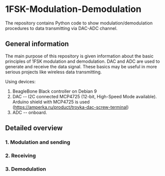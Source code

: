# 1FSK-Modulation-Demodulation
The repository contains Python code to show modulation/demodulation procedures to data transmitting via DAC-ADC channel.

## General information
The main purpose of this repository is given information about the basic principles of 1FSK modulation and demodulation. DAC and ADC are used to generate and receive the data signal. These basics may be useful in more serious projects like wireless data transmitting.

Using devices:
1) BeagleBone Black controller on Debian 9
2) DAC -- I2C connected MCP4725 (12-bit, High-Speed Mode available). Arduino shield with MCP4725 is used (https://amperka.ru/product/troyka-dac-screw-terminal)
3) ADC -- onboard.

## Detailed overview

### 1. Modulation and sending

### 2. Receiving

### 3. Demodulation
